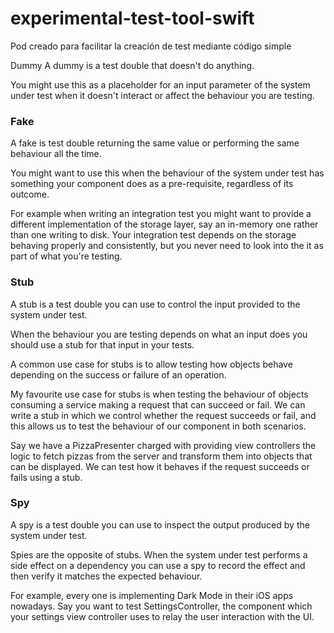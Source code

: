 # experimental-test-tool-swift
Pod creado para facilitar la creación de test mediante código simple



Dummy
A dummy is a test double that doesn't do anything.

You might use this as a placeholder for an input parameter of the system under test when it doesn't interact or affect the behaviour you are testing.



### Fake
A fake is test double returning the same value or performing the same behaviour all the time.

You might want to use this when the behaviour of the system under test has something your component does as a pre-requisite, regardless of its outcome.

For example when writing an integration test you might want to provide a different implementation of the storage layer, say an in-memory one rather than one writing to disk. Your integration test depends on the storage behaving properly and consistently, but you never need to look into the it as part of what you're testing.


### Stub
A stub is a test double you can use to control the input provided to the system under test.

When the behaviour you are testing depends on what an input does you should use a stub for that input in your tests.

A common use case for stubs is to allow testing how objects behave depending on the success or failure of an operation.

My favourite use case for stubs is when testing the behaviour of objects consuming a service making a request that can succeed or fail. We can write a stub in which we control whether the request succeeds or fail, and this allows us to test the behaviour of our component in both scenarios.

Say we have a PizzaPresenter charged with providing view controllers the logic to fetch pizzas from the server and transform them into objects that can be displayed. We can test how it behaves if the request succeeds or fails using a stub.

### Spy
A spy is a test double you can use to inspect the output produced by the system under test.

Spies are the opposite of stubs. When the system under test performs a side effect on a dependency you can use a spy to record the effect and then verify it matches the expected behaviour.

For example, every one is implementing Dark Mode in their iOS apps nowadays. Say you want to test SettingsController, the component which your settings view controller uses to relay the user interaction with the UI.
